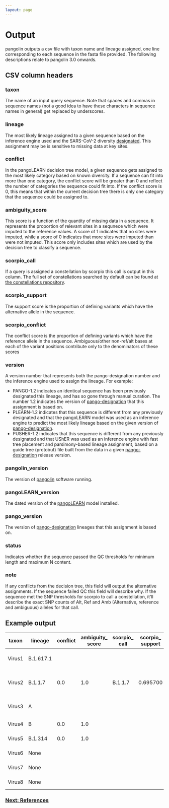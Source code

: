 ```yaml
---
layout: page
---
```


# Output

pangolin outputs a csv file with taxon name and lineage assigned, one line corresponding to each sequence in the fasta file provided. The following descriptions relate to pangolin 3.0 onwards.

## CSV column headers

### taxon
The name of an input query sequence. Note that spaces and commas in sequence names (not a good idea to have these characters in sequence names in general) get replaced by underscores. 

### lineage
The most likely lineage assigned to a given sequence based on the inference engine used and the SARS-CoV-2 diversity [designated](https://github.com/cov-lineages/pango-designation). This assignment may be is sensitive to missing data at key sites. 

### conflict
In the pangoLEARN decision tree model, a given sequence gets assigned to the most likely category based on known diversity. If a sequence can fit into more than one category, the conflict score will be greater than 0 and reflect the number of categories the sequence could fit into. If the conflict score is 0, this means that within the current decision tree there is only one category that the sequence could be assigned to.

### ambiguity_score
This score is a function of the quantity of missing data in a sequence. It represents the proportion of relevant sites in a sequnece which were imputed to the reference values. A score of 1 indicates that no sites were imputed, while a score of 0 indicates that more sites were imputed than were not imputed. This score only includes sites which are used by the decision tree to classify a sequence.

### scorpio_call
If a query is assigned a constellation by scorpio this call is output in this column. The full set of constellations searched by default can be found at [the constellations repository](https://github.com/cov-lineages/constellations).

### scorpio_support
The support score is the proportion of defining variants which have the alternative allele in the sequence. 

### scorpio_conflict
The conflict score is the proportion of defining variants which have the reference allele in the sequence. Ambiguous/other non-ref/alt bases at each of the variant positions contribute only to the denominators of these scores

### version
A version number that represents both the pango-designation number and the inference engine used to assign the lineage. For example:
- PANGO-1.2 indicates an identical sequence has been previously designated this lineage, and has so gone through manual curation. The number 1.2 indicates the version of [pango-designation](https://github.com/cov-lineages/pango-designation) that this assignment is based on.
- PLEARN-1.2 indicates that this sequence is different from any previously designated and that the pangoLEARN model was used as an inference engine to predict the most likely lineage based on the given version of [pango-designation](https://github.com/cov-lineages/pango-designation).
- PUSHER-1.2 indicates that this sequence is different from any previously designated and that UShER was used as an inference engine with fast tree placement and parsimony-based lineage assignment, based on a guide tree (protobuf) file built from the data in a given [pango-designation](https://github.com/cov-lineages/pango-designation) release version.

### pangolin_version
The version of [pangolin](https://github.com/cov-lineages/pangolin) software running.

### pangoLEARN_version
The dated version of the [pangoLEARN](https://github.com/cov-lineages/pangoLEARN) model installed.

### pango_version
The version of [pango-designation](https://github.com/cov-lineages/pango-designation) lineages that this assignment is based on.

### status
Indicates whether the sequence passed the QC thresholds for minimum length and maximum N content.

### note
If any conflicts from the decision tree, this field will output the alternative assignments. If the sequence failed QC this field will describe why. If the sequence met the SNP thresholds for scorpio to call a constellation, it'll describe the exact SNP counts of Alt, Ref and Amb (Alternative, reference and ambiguous) alleles for that call.

## Example output

|taxon                              |lineage  |conflict|ambiguity_<br>score|scorpio_<br>call|scorpio_<br>support|scorpio_<br>conflict|version   |pangolin_<br>version|pangoLEARN_<br>version|pango_version|status   |note                                                      |
|-----------------------------------|---------|--------|---------------|------------|---------------|----------------|----------|----------------|------------------|-------------|---------|----------------------------------------------------------|
|Virus1                          |B.1.617.1|    |           |            |               |                |PANGO-1.2|2.4.2           |2021-05-10        |1.2          |passed_qc|   Assigned using designation hash.                                                       |
|Virus2                               |B.1.1.7  |0.0     |1.0            |B.1.1.7     |0.695700       |0.130400        |PLEARN-1.2|2.4.2           |2021-05-10        |1.2          |passed_qc|scorpio call:<br>Alt alleles 16;<br>Ref alleles 3;<br>Amb alleles 4|
|Virus3                         |A        |    |           |            |               |                |PANGO-1.2|2.4.2           |2021-05-10        |1.2          |passed_qc|   Assigned using designation hash.                                                       |
|Virus4                          |B        |0.0     |1.0            |            |               |                |PLEARN-1.2|2.4.2           |2021-05-10        |1.2          |passed_qc|                                                          |
|Virus5                            |B.1.314  |0.0     |1.0            |            |               |                |PLEARN-1.2|2.4.2           |2021-05-10        |1.2          |passed_qc|                                                          |
|Virus6              |None     |     |            |            |            |             |PLEARN-1.2|2.4.2           |2021-05-10        |1.2          |fail     |seq_len:2997                                              |
|Virus7            |None     |     |            |            |            |             |PLEARN-1.2|2.4.2           |2021-05-10        |1.2          |fail     |N_content:0.98                                            |
|Virus8               |None     |     |            |            |            |             |PLEARN-1.2|2.4.2           |2021-05-10        |1.2          |fail     |failed_to_map                                             |



### [Next: References](./references.html)